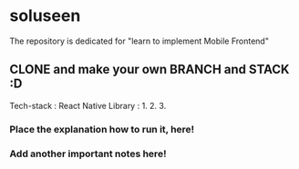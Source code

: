 # soluseen
The repository is dedicated for "learn to implement Mobile Frontend"
## CLONE and make your own BRANCH and STACK :D
Tech-stack : React Native
Library : 
1.
2.
3.
### Place the explanation how to run it, here!

### Add another important notes here!
